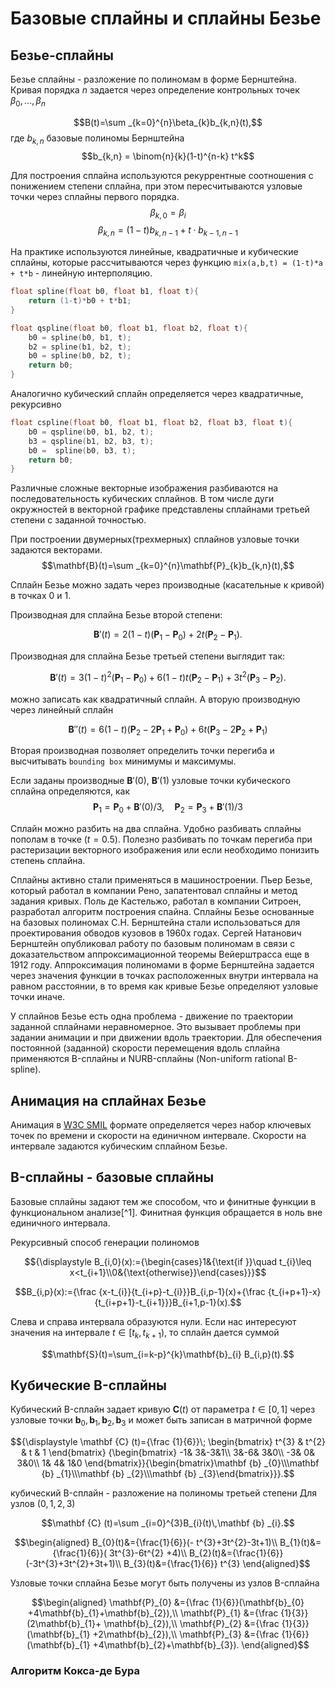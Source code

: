 Базовые сплайны и сплайны Безье
===============================

## Безье-сплайны

Безье сплайны - разложение по полиномам в форме Бернштейна.
Кривая порядка $n$ задается через определение контрольных точек $\beta_{0}, ...,\beta_{n}$

$$B(t)=\sum _{k=0}^{n}\beta_{k}b_{k,n}(t),$$
где $b_{k,n}$ базовые полиномы Бернштейна 
$$b_{k,n} = \binom{n}{k}(1-t)^{n-k} t^k$$

Для построения сплайна используются рекуррентные соотношения с понижением степени сплайна, при этом пересчитываются узловые точки через сплайны первого порядка.
$$\beta_{k,0} = \beta_{i}$$
$$\beta_{k,n} = (1-t) b_{k,n-1} + t \cdot b_{k-1,n-1}$$

На практике используются линейные, квадратичные и кубические сплайны, которые рассчитываются через функцию `mix(a,b,t) = (1-t)*a + t*b` - линейную интерполяцию. 


```c
float spline(float b0, float b1, float t){
    return (1-t)*b0 + t*b1;
}
```
```c
float qspline(float b0, float b1, float b2, float t){
    b0 = spline(b0, b1, t);
    b2 = spline(b1, b2, t);
    b0 = spline(b0, b2, t);
    return b0;
}
```
Аналогично кубический сплайн определяется через квадратичные, рекурсивно
```c
float cspline(float b0, float b1, float b2, float b3, float t){
    b0 = qspline(b0, b1, b2, t);
    b3 = qspline(b1, b2, b3, t);
    b0 =  spline(b0, b3, t);
    return b0;
}
```
Различные сложные векторные изображения разбиваются на последовательность кубических сплайнов. В том числе дуги окружностей в векторной графике представлены сплайнами третьей степени с заданной точностью. 

При построении двумерных(трехмерных) сплайнов узловые точки задаются векторами.
$$\mathbf{B}(t)=\sum _{k=0}^{n}\mathbf{P}_{k}b_{k,n}(t),$$

Сплайн Безье можно задать через производные (касательные к кривой) в точках 0 и 1. 

Производная для сплайна Безье второй степени:
```math 
\mathbf{B}'(t)=2(1-t)(\mathbf{P}_{1}-\mathbf{P}_{0})+2t(\mathbf{P}_{2}-\mathbf{P}_{1}).
```

Производная для сплайна Безье третьей степени выглядит так:
```math 
\mathbf{B}'(t)=3(1-t)^{2}(\mathbf{P}_{1}-\mathbf{P}_{0})+6(1-t)t(\mathbf{P}_{2}-\mathbf{P}_{1})+3t^{2}(\mathbf{P}_{3}-\mathbf{P}_{2}).
```
можно записать как квадратичный сплайн.
А вторую производную через линейный сплайн
```math
\mathbf{B}''(t)=6(1-t)(\mathbf{P}_{2}-2\mathbf{P}_{1}+\mathbf{P}_{0})+6t(\mathbf{P}_{3}-2\mathbf{P}_{2}+\mathbf{P}_{1})
```
Вторая производная позволяет определить точки перегиба и высчитывать `bounding box` минимумы и максимумы. 

Если заданы производные $\mathbf{B}'(0)$, $\mathbf{B}'(1)$ узловые точки кубического сплайна определяются, как 
$$\mathbf{P}_1 = \mathbf{P}_0 + \mathbf{B}'(0)/3, \quad \mathbf{P}_2 = \mathbf{P}_3 + \mathbf{B}'(1)/3$$

Сплайн можно разбить на два сплайна. Удобно разбивать сплайны пополам в точке $(t=0.5)$. Полезно разбивать по точкам перегиба при растеризации векторного изображения или если необходимо понизить степень сплайна.

Сплайны активно стали применяться в машиностроении. Пьер Безье, который работал в компании Рено, запатентовал сплайны и метод задания кривых. Поль де Кастельжо, работал в компании Ситроен, разработал алгоритм построения спайна. Сплайны Безье основанные на базовых полиномах С.Н. Бернштейна стали использоваться для проектирования обводов кузовов в 1960х годах. Сергей Натанович Бернштейн опубликовал работу по базовым полиномам в связи с доказательством аппроксимационной теоремы Вейерштрасса еще в 1912 году. Аппроксимация полиномами в форме Бернштейна задается через значения функции в точках расположенных внутри интервала на равном расстоянии, в то время как кривые Безье определяют узловые точки иначе. 

У сплайнов Безье есть одна проблема - движение по траектории заданной сплайнами неравномерное. Это вызывает проблемы при задании анимации и при движении вдоль траектории. Для обеспечения постоянной (заданной) скорости перемещения вдоль сплайна применяются B-сплайны и NURB-сплайны (Non-uniform rational B-spline).

## Анимация на сплайнах Безье

Анимация в [W3C SMIL](https://www.w3.org/TR/SMIL3/smil-animation.html#adef-keySplines) формате определяется через набор ключевых точек по времени и скорости на единичном интервале. Скорости на интервале задаются кубическим сплайном Безье.

## B-сплайны - базовые сплайны 

Базовые сплайны задают тем же способом, что и финитные функции в функциональном анализе[^1]. Финитная функция обращается в ноль вне единичного интервала. 

Рекурсивный способ генерации полиномов
```math
{\displaystyle B_{i,0}(x):={\begin{cases}1&{\text{if }}\quad t_{i}\leq x<t_{i+1}\\0&{\text{otherwise}}\end{cases}}}
```
$$B_{i,p}(x):={\frac {x-t_{i}}{t_{i+p}-t_{i}}}B_{i,p-1}(x)+{\frac {t_{i+p+1}-x}{t_{i+p+1}-t_{i+1}}}B_{i+1,p-1}(x).$$

Слева и справа интервала образуются нули.
Если нас интересуют значения на интервале $t \in [t_{k}, t_{k+1})$, то сплайн дается суммой

$$\mathbf{S}(t)=\sum_{i=k-p}^{k}\mathbf{b}_{i} B_{i,p}(t).$$

## Кубические B-сплайны 

Кубический B-сплайн задает кривую $\mathbf{C}(t)$ от параметра $t \in [0,1]$ через узловые точки $\mathbf{b}_{0}, \mathbf{b}_{1}, \mathbf{b}_{2}, \mathbf{b}_{3}$ и может быть записан в матричной форме
```math
{\displaystyle \mathbf {C} (t)={\frac {1}{6}}\;
\begin{bmatrix}
t^{3} & t^{2} & t & 1
\end{bmatrix}
{\begin{bmatrix}
-1& 3&-3&1\\
 3&-6& 3&0\\
-3& 0& 3&0\\
 1& 4& 1&0
 \end{bmatrix}}{\begin{bmatrix}\mathbf {b} _{0}\\\mathbf {b} _{1}\\\mathbf {b} _{2}\\\mathbf {b} _{3}\end{bmatrix}}}.
```
кубический B-сплайн - разложение на полиномы третьей степени
Для узлов $(0,1,2,3)$

$$\mathbf {C} (t)=\sum _{i=0}^{3}B_{i}(t)\,\mathbf {b} _{i}.$$
```math
\begin{aligned}
B_{0}(t)&={\frac{1}{6}}(- t^{3}+3t^{2}-3t+1)\\
B_{1}(t)&={\frac{1}{6}}( 3t^{3}-6t^{2}   +4)\\
B_{2}(t)&={\frac{1}{6}}(-3t^{3}+3t^{2}+3t+1)\\
B_{3}(t)&={\frac{1}{6}}   t^{3}
\end{aligned}
```
Узловые точки сплайна Безье могут быть получены из узлов B-сплайна
```math
\begin{aligned}
\mathbf{P}_{0} &={\frac {1}{6}}(\mathbf{b}_{0} +4\mathbf{b}_{1}+\mathbf{b}_{2}),\\
\mathbf{P}_{1} &={\frac {1}{3}}(2\mathbf{b}_{1}+ \mathbf{b}_{2}),\\
\mathbf{P}_{2} &={\frac {1}{3}}(\mathbf{b}_{1} +2\mathbf{b}_{2}),\\
\mathbf{P}_{3} &={\frac {1}{6}}(\mathbf{b}_{1} +4\mathbf{b}_{2}+\mathbf{b}_{3}).
\end{aligned}
```




### Алгоритм Кокса-де Бура